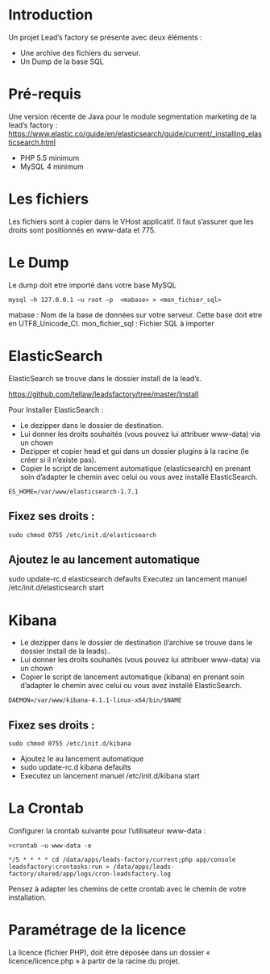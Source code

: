 # Introduction

Un projet Lead’s factory se présente avec deux éléments :

- Une archive des fichiers du serveur.
- Un Dump de la base SQL

# Pré-requis

Une version récente de Java pour le module segmentation marketing de la lead’s factory : https://www.elastic.co/guide/en/elasticsearch/guide/current/_installing_elasticsearch.html

- PHP 5.5 minimum
- MySQL 4 minimum

# Les fichiers

Les fichiers sont à copier dans le VHost applicatif. Il faut s’assurer que les droits sont positionnés en www-data et 775.


# Le Dump
Le dump doit etre importé dans votre base MySQL

```
mysql –h 127.0.0.1 –u root –p  <mabase> > <mon_fichier_sql>
```

mabase : Nom de la base de données sur votre serveur. Cette base doit etre en UTF8_Unicode_CI.
mon_fichier_sql : Fichier SQL à importer

# ElasticSearch

ElasticSearch se trouve dans le dossier install de la lead’s.

https://github.com/tellaw/leadsfactory/tree/master/Install

Pour Installer ElasticSearch :
- Le dezipper dans le dossier de destination.
- Lui donner les droits souhaités (vous pouvez lui attribuer www-data) via un chown
- Dezipper et copier head et gui dans un dossier plugins à la racine (le créer si il n’existe pas).
- Copier le script de lancement automatique (elasticsearch) en prenant soin d’adapter le chemin avec celui ou vous avez installé ElasticSearch.

```
ES_HOME=/var/www/elasticsearch-1.7.1
```

## Fixez ses droits :

```
sudo chmod 0755 /etc/init.d/elasticsearch
```

## Ajoutez le au lancement automatique

sudo update-rc.d elasticsearch defaults
Executez un lancement manuel /etc/init.d/elasticsearch start

# Kibana

- Le dezipper dans le dossier de destination (l’archive se trouve dans le dossier Install de la leads)..
- Lui donner les droits souhaités (vous pouvez lui attribuer www-data) via un chown
- Copier le script de lancement automatique (kibana) en prenant soin d’adapter le chemin avec celui ou vous avez installé ElasticSearch.

```
DAEMON=/var/www/kibana-4.1.1-linux-x64/bin/$NAME
```

## Fixez ses droits :

```
sudo chmod 0755 /etc/init.d/kibana
```

- Ajoutez le au lancement automatique
- sudo update-rc.d kibana defaults
- Executez un lancement manuel /etc/init.d/kibana start

# La Crontab
Configurer la crontab suivante pour l’utilisateur www-data :

```
>crontab –u www-data -e

*/5 * * * * cd /data/apps/leads-factory/current;php app/console leadsfactory:crontasks:run > /data/apps/leads-factory/shared/app/logs/cron-leadsfactory.log
```

Pensez à adapter les chemins de cette crontab avec le chemin de votre installation.

# Paramétrage de la licence
La licence (fichier PHP), doit être déposée dans un dossier « licence/licence.php » à partir de la racine du projet.